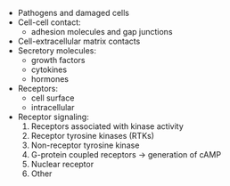 - Pathogens and damaged cells 
- Cell-cell contact: 
	- adhesion molecules and gap junctions 
- Cell-extracellular matrix contacts 
- Secretory molecules: 
	- growth factors
	- cytokines
	- hormones
- Receptors: 
	- cell surface
	- intracellular
- Receptor signaling:
	1. Receptors associated with kinase activity 
	2. Receptor tyrosine kinases (RTKs)
	3. Non-receptor tyrosine kinase
	4. G-protein coupled receptors $\rightarrow$ generation of cAMP 
	5. Nuclear receptor 
	6. Other
